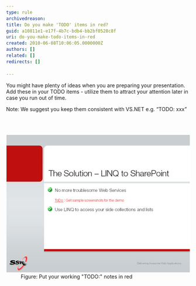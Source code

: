 ```yaml
---
type: rule
archivedreason: 
title: Do you make 'TODO' items in red?
guid: a10811e1-e17f-4b7c-bdb4-bb2bf0528c8f
uri: do-you-make-todo-items-in-red
created: 2010-06-08T10:06:05.0000000Z
authors: []
related: []
redirects: []

---
```




  <p>You might have plenty of ideas when you are preparing your presentation. Add these in your TODO items - utilize them to attract your attention later in case you run out of time. </p>
<p>Note: We suggest you keep them consistent with VS.NET e.g. “TODO: xxx” </p>

<br><excerpt class='endintro'></excerpt><br>

  <dl>
    <dt><img class="ms-rteCustom-ImageArea" src="Todo.jpg" alt="" /> </dt>
    <dd class="ms-rteCustom-FigureNormal">Figure: Put your working "TODO:" notes in red</dd>
</dl>



